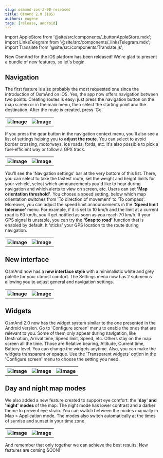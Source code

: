 ```yaml
---
slug: osmand-ios-2-00-released
title: OsmAnd 2.0 (iOS)
authors: eugene
tags: [release, android]
---
```

import AppleStore from '@site/src/components/_buttonAppleStore.mdx';
import LinksTelegram from '@site/src/components/_linksTelegram.mdx';
import Translate from '@site/src/components/Translate.js';


New OsmAnd for the iOS platform has been released! We're glad to present a bundle of new features, so let's begin.

<!--truncate-->

## Navigation

The first feature is also probably the most requested one since the introduction of OsmAnd on iOS.  Yes, the app now offers navigation between two points. Creating routes is easy: just press the navigation button on the map screen or in the main menu, then select the starting point and the destination. After the route is created, press 'Go'.

<table class="blogimage">
  <tr>
    <th><img src={require('./navigat-1.png').default} alt="Image"/></th>
    <th><img src={require('./navigat-2.png').default} alt="Image"/></th>
    </tr>
</table> 

If you press the gear button in the navigation context menu, you'll also see a list of settings helping you to **adjust the route**. You can select to avoid border crossing,  motorways, ice roads, fords, etc. It's also possible to pick a fuel-efficient way or follow a GPX track.

<table class="blogimage">
  <tr>
    <th><img src={require('./navigat-3.png').default} alt="Image"/></th>
    <th><img src={require('./navigat-4.png').default} alt="Image"/></th>
    </tr>
</table> 

You'll see the 'Navigation settings' bar at the very bottom of this list. There, you can select to take the fastest route, set the weight and height limits for your vehicle, select which announcements you'd like to hear during navigation and which alerts to view on screen, etc.
Users can set **'Map orientation threshold'**. You choose a speed setting, below which map orientation switches from 'To direction of movement' to 'To compass'.
Moreover, you can adjust the speed limit announcements in the **'Speed limit tolerance'** menu. For example, if it is set to 10 km/h and the limit at a current road is 60 km/h, you'll get notified as soon as you reach 70 km/h.
If your GPS signal is unstable, you can try the **'Snap to road'** function that is enabled by default. It 'sticks' your GPS location to the route during navigation.

<table class="blogimage">
  <tr>
    <th><img src={require('./navigat-5.png').default} alt="Image"/></th>
    <th><img src={require('./navigat-6.png').default} alt="Image"/></th>
    </tr>
</table> 

## New interface

OsmAnd now has a **new interface style** with a minimalistic white and grey palette for your utmost comfort. The  Settings menu now has 2 submenus allowing you to adjust general and navigation settings.

<table class="blogimage">
  <tr>
    <th><img src={require('./interf-1.png').default} alt="Image"/></th>
    <th><img src={require('./interf-2.png').default} alt="Image"/></th>
    </tr>
</table> 

## Widgets

OsmAnd 2.0 now has the widget system similar to the one presented in the Android version. Go to 'Configure screen' menu to enable the ones that are relevant to you. Some of them only appear during navigation, like Destination, Arrival time, Speed limit, Speed, etc. Others stay on the map screen all the time. Those are Relative bearing, Altitude, Current time, Battery level.
You can change the widgets anytime. Also, you can make the widgets transparent or opaque. Use the 'Transparent widgets' option in the 'Configure screen' menu to choose the setting you need.

<table class="blogimage">
  <tr>
    <th><img src={require('./ios-2-0_1.png').default} alt="Image"/></th>
    <th><img src={require('./ios-2-0_2.png').default} alt="Image"/></th>
    <th><img src={require('./ios-2-0_3.png').default} alt="Image"/></th>
    </tr>
</table> 


## Day and night map modes

We also added a new feature created to support eye comfort: the **'day' and 'night' modes** of the map. The night mode has lower contrast and a darker theme to prevent eye strain. You can switch between the modes manually in Map > Application mode. The modes also switch automatically at the times of sunrise and sunset in your time zone.

<table class="blogimage">
  <tr>
    <th><img src={require('./theme-2.png').default} alt="Image"/></th>
    <th><img src={require('./theme-1.png').default} alt="Image"/></th>
    </tr>
</table> 


And remember that only together we can achieve the best results!
New features are coming SOON!






<LinksTelegram/>
<AppleStore/>